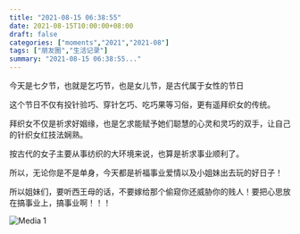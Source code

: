```yaml
---
title: "2021-08-15 06:38:55"
date: 2021-08-15T10:00:00+08:00
draft: false
categories: ["moments","2021","2021-08"]
tags: ["朋友圈","生活记录"]
summary: "2021-08-15 06:38:55..."
---
```


今天是七夕节，也就是乞巧节，也是女儿节，是古代属于女性的节日

这个节日不仅有投针验巧、穿针乞巧、吃巧果等习俗，更有遥拜织女的传统。

拜织女不仅是祈求好姻缘，也是乞求能赋予她们聪慧的心灵和灵巧的双手，让自己的针织女红技法娴熟。

按古代的女子主要从事纺织的大环境来说，也算是祈求事业顺利了。

所以，无论你是不是单身，今天都是祈福事业爱情以及小姐妹出去玩的好日子！

所以姐妹们，要听西王母的话，不要嫁给那个偷窥你还威胁你的贱人！要把心思放在搞事业上，搞事业啊！！！

![Media 1](/Moments/photos/2021-08-15/202108150638550.jpg)


